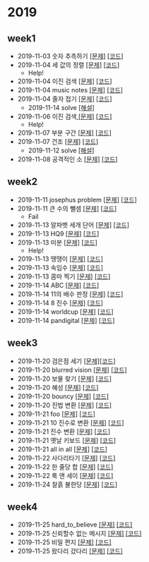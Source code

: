 # 2019



## week1

- 2019-11-03 숫자 추측하기 [[문제]](http://59.23.150.58/30stair/guessing_game/guessing_game.php?pname=guessing_game) [[코드]](https://github.com/ji3427/algorithm/blob/master/2019/week1/dov_10_guessing_game.cpp)
- 2019-11-04 세 값의 정렬 [[문제]](http://59.23.150.58/30stair/sort/sort.php?pname=sort) [[코드]](https://github.com/ji3427/algorithm/blob/master/2019/week1/dov_10_tree_num_sort.cpp)
  - Help!
- 2019-11-04 이진 검색 [[문제]](http://59.23.150.58/30stair/bsearch/bsearch.php?pname=bsearch) [[코드]](https://github.com/ji3427/algorithm/blob/master/2019/week1/dov_10_bsearch.cpp)
- 2019-11-04 music notes [[문제]](http://59.23.150.58/30stair/notes/notes.php?pname=notes) [[코드]](https://github.com/ji3427/algorithm/blob/master/2019/week1/dov_10_music_notes.cpp)
- 2019-11-04 줄자 접기 [[문제]](http://59.23.150.58/30stair/measure/measure.php?pname=measure) [[코드]](https://github.com/ji3427/algorithm/blob/master/2019/week1/dov_10_measure.cpp)
  - 2019-11-14 solve [[해설]](https://jissi.tistory.com/17)
- 2019-11-06 이진 검색[ [문제]](http://59.23.150.58/30stair/binary_search/binary_search.php?pname=binary_search) [[코드]](https://github.com/ji3427/algorithm/blob/master/2019/week1/dov_10_binary_search.cpp)
  - Help!
- 2019-11-07 부분 구간 [[문제]](http://59.23.150.58/30stair/subsequence/subsequence.php?pname=subsequence) [[코드]](https://github.com/ji3427/algorithm/blob/master/2019/week1/dov_10_sebsequence.cpp)
- 2019-11-07 건조 [[문제]](http://59.23.150.58/30stair/drying/drying.php?pname=drying) [[코드]](https://github.com/ji3427/algorithm/blob/master/2019/week1/dov_10_drying.cpp)
  - 2019-11-12 solve [[해설]](https://jissi.tistory.com/16)
- 2019-11-08 공격적인 소 [[문제]](http://59.23.150.58/30stair/aggressive/aggressive.php?pname=aggressive) [[코드]](https://github.com/ji3427/algorithm/blob/master/2019/week1/dov_10_aggressive.cpp)

## week2

- 2019-11-11 josephus problem [[문제]](http://59.23.150.58/30stair/josephus/josephus.php?pname=josephus) [[코드]](https://github.com/ji3427/algorithm/blob/master/2019/week2/dov_11_josephus.cpp)
- 2019-11-11 큰 수의 뺄셈 [[문제]](http://59.23.150.58/30stair/long_sub/long_sub.php?pname=long_sub) [[코드]](https://github.com/ji3427/algorithm/blob/master/2019/week2/dov_11_long_sub.cpp)
  - Fail
- 2019-11-13 알파벳 세개 단어 [[문제]](http://59.23.150.58/30stair/alpha/alpha.php?pname=alpha) [[코드]](https://github.com/ji3427/algorithm/blob/master/2019/week2/dov_12_alpha.cpp)
- 2019-11-13 HQ9 [[문제]](http://59.23.150.58/30stair/HQ9/HQ9.php?pname=HQ9) [[코드]](https://github.com/ji3427/algorithm/blob/master/2019/week2/dov_12_HQ9.cpp)
- 2019-11-13 미분 [[문제]](http://59.23.150.58/30stair/differential/differential.php?pname=differential) [[코드]](https://github.com/ji3427/algorithm/blob/master/2019/week2/dov_12_differential.cpp)
  - Help!
- 2019-11-13 땡땡이 [[문제]](http://59.23.150.58/30stair/chemi/chemi.php?pname=chemi) [[코드]](https://github.com/ji3427/algorithm/blob/master/2019/week2/dov_12_chemi.cpp)
- 2019-11-13 속임수 [[문제]](http://59.23.150.58/30stair/coci_trik/coci_trik.php?pname=coci_trik) [[코드]](https://github.com/ji3427/algorithm/blob/master/2019/week2/dov_12_coci_trik.cpp)
- 2019-11-13 콤마 찍기 [[문제]](http://59.23.150.58/30stair/comma/comma.php?pname=comma) [[코드]](https://github.com/ji3427/algorithm/blob/master/2019/week2/dov_12_commai.cpp)
- 2019-11-14 ABC [[문제]](http://59.23.150.58/30stair/coci_abc/coci_abc.php?pname=coci_abc) [[코드]](https://github.com/ji3427/algorithm/blob/master/2019/week2/dov_12_coci_abc.cpp)
- 2019-11-14 11의 배수 판정 [[문제]](http://59.23.150.58/30stair/mulofele/mulofele.php?pname=mulofele) [[코드]](https://github.com/ji3427/algorithm/blob/master/2019/week2/dov_12_mulofele.cpp)
- 2019-11-14 8 진수 [[문제]](http://59.23.150.58/30stair/octal/octal.php?pname=octal) [[코드]](https://github.com/ji3427/algorithm/blob/master/2019/week2/dov_12_octal.cpp)
- 2019-11-14 worldcup [[문제]](http://59.23.150.58/30stair/worldcup/worldcup.php?pname=worldcup) [[코드]](https://github.com/ji3427/algorithm/blob/master/2019/week2/dov_12_worldcup.cpp)
- 2019-11-14 pandigital [[문제]](http://59.23.150.58/30stair/pandigital/pandigital.php?pname=pandigital) [[코드]](https://github.com/ji3427/algorithm/blob/master/2019/week2/dov_12_pandigital.cpp)

## week3

- 2019-11-20 검은점 세기 [[문제]](http://59.23.150.58/30stair/counting_black/counting_black.php?pname=counting_black)[[코드]](https://github.com/ji3427/algorithm/blob/master/2019/week3/dov_12_counting_black.cpp)
- 2019-11-20 blurred vision [[문제]](http://59.23.150.58/30stair/blur/blur.php?pname=blur) [[코드]](https://github.com/ji3427/algorithm/blob/master/2019/week3/dov_12_blur.cpp)
- 2019-11-20 보물 찾기 [[문제]](http://59.23.150.58/30stair/treasure_hunt/treasure_hunt.php?pname=treasure_hunt) [[코드]](https://github.com/ji3427/algorithm/blob/master/2019/week3/dov_12_treasure_hunt.cpp)
- 2019-11-20 혜성 [[문제]](http://59.23.150.58/30stair/ride/ride.php?pname=ride) [[코드]](https://github.com/ji3427/algorithm/blob/master/2019/week3/dov_12_ride.cpp)
- 2019-11-20 bouncy [[문제]](http://59.23.150.58/30stair/bouncy/bouncy.php?pname=bouncy) [[코드]](https://github.com/ji3427/algorithm/blob/master/2019/week3/dov_12_bouncy.cpp)
- 2019-11-20 진법 변환 [[문제]](http://59.23.150.58/30stair/radix/radix.php?pname=radix) [[코드]](https://github.com/ji3427/algorithm/blob/master/2019/week3/dov_12_radix.cpp)
- 2019-11-21 foo [[문제]](http://59.23.150.58/30stair/foo/foo.php?pname=foo) [[코드]](https://github.com/ji3427/algorithm/blob/master/2019/week3/dov_12_foo.cpp)
- 2019-11-21 10 진수로 변환 [[문제]](http://59.23.150.58/30stair/todec/todec.php?pname=todec) [[코드]](https://github.com/ji3427/algorithm/blob/master/2019/week3/dov_12_todec.cpp)
- 2019-11-21 진수 변환 [[문제]](http://59.23.150.58/30stair/n_to_k_system/n_to_k_system.php?pname=n_to_k_system) [[코드]](https://github.com/ji3427/algorithm/blob/master/2019/week3/dov_12_n_to_k_system.cpp)
- 2019-11-21 옛날 키보드 [[문제]](http://59.23.150.58/30stair/keyboard/keyboard.php?pname=keyboard) [[코드]](https://github.com/ji3427/algorithm/blob/master/2019/week3/dov_12_keyboard.cpp)
- 2019-11-21 all in all [[문제]](http://59.23.150.58/30stair/allinall/allinall.php?pname=allinall) [[코드]](https://github.com/ji3427/algorithm/blob/master/2019/week3/dov_12_allinall.cpp)
- 2019-11-22 사다리타기 [[문제]](http://59.23.150.58/30stair/ladder/ladder.php?pname=ladder) [[코드]](https://github.com/ji3427/algorithm/blob/master/2019/week3/dov_12_ladder.cpp)
- 2019-11-22 한 줄당 합 [[문제]](http://59.23.150.58/30stair/sumofline/sumofline.php?pname=sumofline) [[코드]](https://github.com/ji3427/algorithm/blob/master/2019/week3/dov_12_sumofline.cpp)
- 2019-11-22 룩 앤 세이 [[문제]](http://59.23.150.58/30stair/lookandsay/lookandsay.php?pname=lookandsay) [[코드]](https://github.com/ji3427/algorithm/blob/master/2019/week3/dov_12_lookandsay.cpp)
- 2019-11-24 찰흙 불한당 [[문제]](http://59.23.150.58/30stair/clay/clay.php?pname=clay) [[코드]](https://github.com/ji3427/algorithm/blob/master/2019/week3/dov_12_clay.cpp)

## week4

- 2019-11-25 hard_to_believe [[문제]](http://59.23.150.58/30stair/hard_to_believe/hard_to_believe.php?pname=hard_to_believe) [[코드]](https://github.com/ji3427/algorithm/blob/master/2019/week4/dov_12_hard_to_believe.cpp)
- 2019-11-25 신뢰할수 없는 메시지 [[문제]](http://59.23.150.58/30stair/unreliable_msg/unreliable_msg.php?pname=unreliable_msg) [[코드]](https://github.com/ji3427/algorithm/blob/master/2019/week4/dov_12_unreliable_msg.cpp)
- 2019-11-25 비밀 편지 [[문제]](http://59.23.150.58/30stair/secret/secret.php?pname=secret) [[코드]](https://github.com/ji3427/algorithm/blob/master/2019/week4/dov_12_secret.cpp)
- 2019-11-25 왔다리 갔다리 [[문제]](http://59.23.150.58/30stair/to_and_fro/to_and_fro.php?pname=to_and_fro) [[코드]](https://github.com/ji3427/algorithm/blob/master/2019/week4/dov_12_to_and_fro.cpp)

